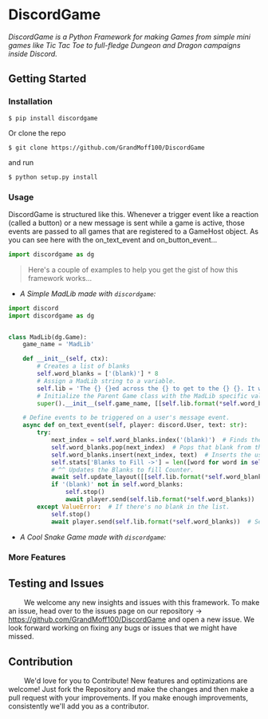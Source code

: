# DiscordGame
*DiscordGame is a Python Framework for making Games 
from simple mini games like Tic Tac Toe 
to full-fledge Dungeon and Dragon campaigns inside Discord.*

## Getting Started
### Installation
```shell script
$ pip install discordgame
```
Or clone the repo

```shell script
$ git clone https://github.com/GrandMoff100/DiscordGame
```

and run
```shell script
$ python setup.py install
```

### Usage
DiscordGame is structured like this. 
Whenever a trigger event like a reaction (called a button) or a new message is sent while a game is active, 
those events are passed to all games that are registered to a GameHost object. 
As you can see here with the on_text_event and on_button_event...
```python
import discordgame as dg


```

> Here's a couple of examples to help you get the gist of how this framework works...

- *A Simple MadLib made with ``discordgame``:*
```python
import discord
import discordgame as dg


class MadLib(dg.Game):
    game_name = 'MadLib'

    def __init__(self, ctx):
        # Creates a list of blanks
        self.word_blanks = ['(blank)'] * 8
        # Assign a MadLib string to a variable.
        self.lib = 'The {} {}ed across the {} to get to the {} {}. It wanted to get to the {} so it could {} with a {}.'
        # Initialize the Parent Game class with the MadLib specific values.
        super().__init__(self.game_name, [[self.lib.format(*self.word_blanks)]], ctx=ctx, needs_text_input=True)

    # Define events to be triggered on a user's message event.
    async def on_text_event(self, player: discord.User, text: str):
        try:
            next_index = self.word_blanks.index('(blank)')  # Finds the left-most blank in the list.
            self.word_blanks.pop(next_index)  # Pops that blank from the list.
            self.word_blanks.insert(next_index, text)  # Inserts the user's word into the said blank.
            self.stats['Blanks to Fill ->'] = len([word for word in self.word_blanks if word == '(blank)'])
            # ^^ Updates the Blanks to fill Counter.
            await self.update_layout([[self.lib.format(*self.word_blanks)]])  # Sends the changes to discord.
            if '(blank)' not in self.word_blanks:
                self.stop()
                await player.send(self.lib.format(*self.word_blanks))  # Sends the final MadLib to the channel.
        except ValueError:  # If there's no blank in the list.
            self.stop()
            await player.send(self.lib.format(*self.word_blanks))  # Sends the final MadLib to the channel.
```

- *A Cool Snake Game made with ``discordgame``:*


### More Features


## Testing and Issues
&nbsp;&nbsp;&nbsp;&nbsp;&nbsp;&nbsp;&nbsp;&nbsp;We welcome any new insights and issues with this framework.
To make an issue, head over to the issues page on our repository -> https://github.com/GrandMoff100/DiscordGame and open a new issue.
We look forward working on fixing any bugs or issues that we might have missed.

## Contribution
&nbsp;&nbsp;&nbsp;&nbsp;&nbsp;&nbsp;&nbsp;&nbsp;We'd love for you to Contribute! New features and optimizations are welcome! 
Just fork the Repository and make the changes and then make a pull request with your improvements.
If you make enough improvements, consistently we'll add you as a contributor.
